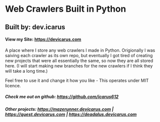 # Web Crawlers Built in Python
## Built by: dev.icarus
#### View my Site: https://devicarus.com
A place where I store any web crawlers I made in Python. Origionally I was saiving each crawler as its own repo, but eventually I got tired of creating new projects that were all essentially the same, so now they are all stored here. (I will start making new branches for the new crawlers if I think they will take a long time.)

Feel free to use it and change it how you like - This operates under MIT licence. 

##### Check me out on github: https://github.com/icarus612
##### Other projects:  https://mazerunner.devicarus.com | https://quest.devicarus.com | https://deadalus.devicarus.com

